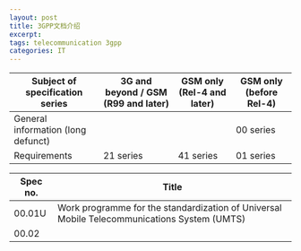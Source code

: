 ```yaml
---
layout: post
title: 3GPP文档介绍
excerpt:
tags: telecommunication 3gpp
categories: IT
---
```


Subject of specification series | 3G and beyond / GSM (R99 and later) | GSM only (Rel-4 and later) | GSM only (before Rel-4)
---|---|---|---
General information (long defunct) | | | 00 series
Requirements | 21 series | 41 series | 01 series

Spec no.|Title
---|---
00.01U|Work programme for the standardization of Universal Mobile Telecommunications System (UMTS)
00.02|